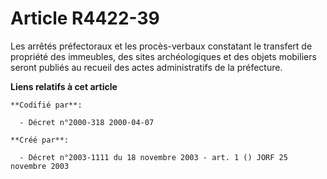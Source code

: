 # Article R4422-39

Les arrêtés préfectoraux et les procès-verbaux constatant le transfert de propriété des immeubles, des sites archéologiques
et des objets mobiliers seront publiés au recueil des actes administratifs de la préfecture.

**Liens relatifs à cet article**

	**Codifié par**:

	  - Décret n°2000-318 2000-04-07

	**Créé par**:

	  - Décret n°2003-1111 du 18 novembre 2003 - art. 1 () JORF 25 novembre 2003
